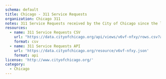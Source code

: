 ```yaml
---
schema: default
title: Chicago - 311 Service Requests
organization: Chicago 311
notes: 311 Service Requests received by the City of Chicago since the launch of the new 311 system on 12/18/2018
resources:
  - name: 311 Service Requests CSV
    url: "https://data.cityofchicago.org/api/views/v6vf-nfxy/rows.csv?accessType=DOWNLOAD&bom=true&format=true"
    format: csv
  - name: 311 Service Requests API
    url: 'https://data.cityofchicago.org/resource/v6vf-nfxy.json'
    format: api
license: 'http://www.cityofchicago.org/'
category:
  - Chicago
---
```

